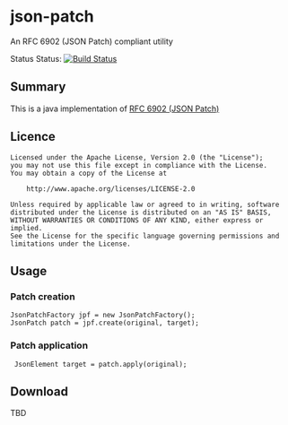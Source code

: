 # json-patch
An RFC 6902 (JSON Patch) compliant utility

Status Status: [![Build Status](https://secure.travis-ci.org/riotopsys/rss-fetch.png)](http://travis-ci.org/riotopsys/json-patch)

## Summary
This is a java implementation of [RFC 6902 (JSON Patch)][1]

## Licence

```
Licensed under the Apache License, Version 2.0 (the "License");
you may not use this file except in compliance with the License.
You may obtain a copy of the License at

    http://www.apache.org/licenses/LICENSE-2.0

Unless required by applicable law or agreed to in writing, software
distributed under the License is distributed on an "AS IS" BASIS,
WITHOUT WARRANTIES OR CONDITIONS OF ANY KIND, either express or implied.
See the License for the specific language governing permissions and
limitations under the License.
```


## Usage

### Patch creation
```
JsonPatchFactory jpf = new JsonPatchFactory();
JsonPatch patch = jpf.create(original, target);
```

### Patch application
```
 JsonElement target = patch.apply(original);
```

## Download
TBD


[1]:http://tools.ietf.org/html/rfc6902